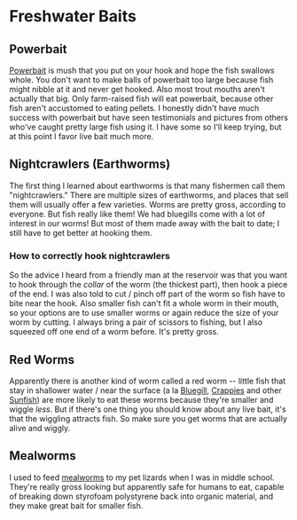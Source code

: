 # Freshwater Baits

## Powerbait

[Powerbait](https://www.amazon.com/Berkley-Powerbait-Glitter-Rainblow-1-75-Ounce/dp/B0000AV1L0)
is mush that you put on your hook and hope the fish swallows whole. You don't
want to make balls of powerbait too large because fish might nibble at it and
never get hooked. Also most trout mouths aren't actually that big. Only
farm-raised fish will eat powerbait, because other fish aren't accustomed to
eating pellets. I honestly didn't have much success with powerbait but have seen
testimonials and pictures from others who've caught pretty large fish using it.
I have some so I'll keep trying, but at this point I favor live bait much more.

## Nightcrawlers (Earthworms)

The first thing I learned about earthworms is that many fishermen call them
"nightcrawlers." There are multiple sizes of earthworms, and places that sell
them will usually offer a few varieties. Worms are pretty gross, according to
everyone. But fish really like them! We had bluegills come with a lot of
interest in our worms! But most of them made away with the bait to date; I still
have to get better at hooking them.

### How to correctly hook nightcrawlers

So the advice I heard from a friendly man at the reservoir was that you want to
hook through the _collar_ of the worm (the thickest part), then hook a piece of
the end. I was also told to cut / pinch off part of the worm so fish have to
bite near the hook. Also smaller fish can't fit a whole worm in their mouth, so
your options are to use smaller worms or again reduce the size of your worm by
cutting. I always bring a pair of scissors to fishing, but I also squeezed off
one end of a worm before. It's pretty gross.

## Red Worms

Apparently there is another kind of worm called a red worm -- little fish that
stay in shallower water / near the surface (a la
[Bluegill](https://en.wikipedia.org/wiki/Bluegill),
[Crappies](https://en.wikipedia.org/wiki/Crappie) and other
[Sunfish](https://en.wikipedia.org/wiki/Centrarchidae)) are more likely to eat
these worms because they're smaller and wiggle _less_. But if there's one thing
you should know about any live bait, it's that the wiggling attracts fish. So
make sure you get worms that are actually alive and wiggly.

## Mealworms

I used to feed [mealworms](https://en.wikipedia.org/wiki/Mealworm) to my pet
lizards when I was in middle school. They're really gross looking but apparently
safe for humans to eat, capable of breaking down styrofoam polystyrene back into
organic material, and they make great bait for smaller fish.
